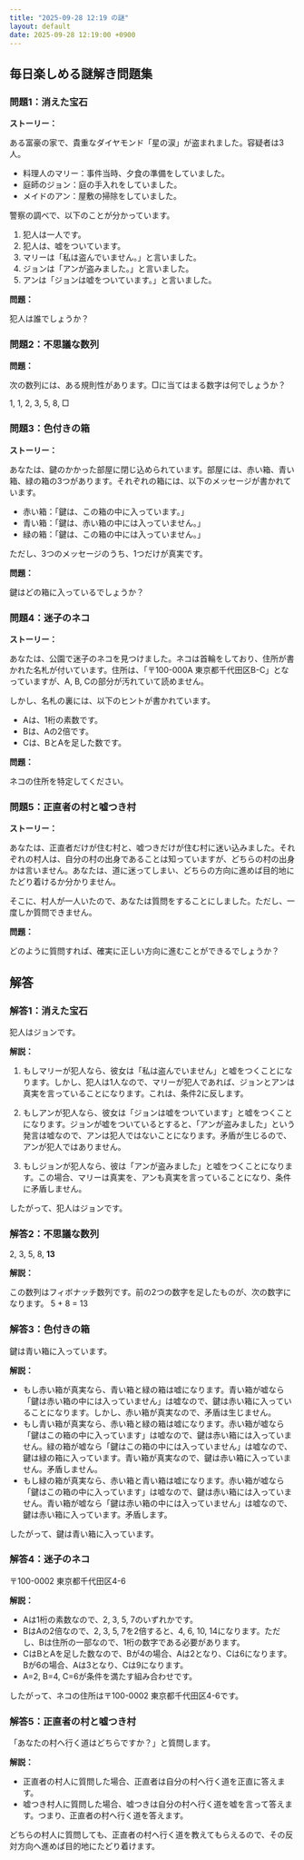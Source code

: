 ```yaml
---
title: "2025-09-28 12:19 の謎"
layout: default
date: 2025-09-28 12:19:00 +0900
---
```

## 毎日楽しめる謎解き問題集

### 問題1：消えた宝石

**ストーリー：**

ある富豪の家で、貴重なダイヤモンド「星の涙」が盗まれました。容疑者は3人。

*   料理人のマリー：事件当時、夕食の準備をしていました。
*   庭師のジョン：庭の手入れをしていました。
*   メイドのアン：屋敷の掃除をしていました。

警察の調べで、以下のことが分かっています。

1.  犯人は一人です。
2.  犯人は、嘘をついています。
3.  マリーは「私は盗んでいません。」と言いました。
4.  ジョンは「アンが盗みました。」と言いました。
5.  アンは「ジョンは嘘をついています。」と言いました。

**問題：**

犯人は誰でしょうか？

### 問題2：不思議な数列

**問題：**

次の数列には、ある規則性があります。□に当てはまる数字は何でしょうか？

1, 1, 2, 3, 5, 8, □

### 問題3：色付きの箱

**ストーリー：**

あなたは、鍵のかかった部屋に閉じ込められています。部屋には、赤い箱、青い箱、緑の箱の3つがあります。それぞれの箱には、以下のメッセージが書かれています。

*   赤い箱：「鍵は、この箱の中に入っています。」
*   青い箱：「鍵は、赤い箱の中には入っていません。」
*   緑の箱：「鍵は、この箱の中には入っていません。」

ただし、3つのメッセージのうち、1つだけが真実です。

**問題：**

鍵はどの箱に入っているでしょうか？

### 問題4：迷子のネコ

**ストーリー：**

あなたは、公園で迷子のネコを見つけました。ネコは首輪をしており、住所が書かれた名札が付いています。住所は、「〒100-000A 東京都千代田区B-C」となっていますが、A, B, Cの部分が汚れていて読めません。

しかし、名札の裏には、以下のヒントが書かれています。

*   Aは、1桁の素数です。
*   Bは、Aの2倍です。
*   Cは、BとAを足した数です。

**問題：**

ネコの住所を特定してください。

### 問題5：正直者の村と嘘つき村

**ストーリー：**

あなたは、正直者だけが住む村と、嘘つきだけが住む村に迷い込みました。それぞれの村人は、自分の村の出身であることは知っていますが、どちらの村の出身かは言いません。あなたは、道に迷ってしまい、どちらの方向に進めば目的地にたどり着けるか分かりません。

そこに、村人が一人いたので、あなたは質問をすることにしました。ただし、一度しか質問できません。

**問題：**

どのように質問すれば、確実に正しい方向に進むことができるでしょうか？

## 解答

### 解答1：消えた宝石

犯人はジョンです。

**解説：**

1.  もしマリーが犯人なら、彼女は「私は盗んでいません」と嘘をつくことになります。しかし、犯人は1人なので、マリーが犯人であれば、ジョンとアンは真実を言っていることになります。これは、条件2に反します。

2.  もしアンが犯人なら、彼女は「ジョンは嘘をついています」と嘘をつくことになります。ジョンが嘘をついているとすると、「アンが盗みました」という発言は嘘なので、アンは犯人ではないことになります。矛盾が生じるので、アンが犯人ではありません。

3.  もしジョンが犯人なら、彼は「アンが盗みました」と嘘をつくことになります。この場合、マリーは真実を、アンも真実を言っていることになり、条件に矛盾しません。

したがって、犯人はジョンです。

### 解答2：不思議な数列

2, 3, 5, 8, **13**

**解説：**

この数列はフィボナッチ数列です。前の2つの数字を足したものが、次の数字になります。 5 + 8 = 13

### 解答3：色付きの箱

鍵は青い箱に入っています。

**解説：**

*   もし赤い箱が真実なら、青い箱と緑の箱は嘘になります。青い箱が嘘なら「鍵は赤い箱の中には入っていません」は嘘なので、鍵は赤い箱に入っていることになります。しかし、赤い箱が真実なので、矛盾は生じません。
*   もし青い箱が真実なら、赤い箱と緑の箱は嘘になります。赤い箱が嘘なら「鍵はこの箱の中に入っています」は嘘なので、鍵は赤い箱には入っていません。緑の箱が嘘なら「鍵はこの箱の中には入っていません」は嘘なので、鍵は緑の箱に入っています。青い箱が真実なので、鍵は赤い箱に入っていません。矛盾しません。
*   もし緑の箱が真実なら、赤い箱と青い箱は嘘になります。赤い箱が嘘なら「鍵はこの箱の中に入っています」は嘘なので、鍵は赤い箱には入っていません。青い箱が嘘なら「鍵は赤い箱の中には入っていません」は嘘なので、鍵は赤い箱に入っています。矛盾します。

したがって、鍵は青い箱に入っています。

### 解答4：迷子のネコ

〒100-0002 東京都千代田区4-6

**解説：**

*   Aは1桁の素数なので、2, 3, 5, 7のいずれかです。
*   BはAの2倍なので、2, 3, 5, 7を2倍すると、4, 6, 10, 14になります。ただし、Bは住所の一部なので、1桁の数字である必要があります。
*   CはBとAを足した数なので、Bが4の場合、Aは2となり、Cは6になります。Bが6の場合、Aは3となり、Cは9になります。
*   A=2, B=4, C=6が条件を満たす組み合わせです。

したがって、ネコの住所は〒100-0002 東京都千代田区4-6です。

### 解答5：正直者の村と嘘つき村

「あなたの村へ行く道はどちらですか？」と質問します。

**解説：**

*   正直者の村人に質問した場合、正直者は自分の村へ行く道を正直に答えます。
*   嘘つき村人に質問した場合、嘘つきは自分の村へ行く道を嘘を言って答えます。つまり、正直者の村へ行く道を答えます。

どちらの村人に質問しても、正直者の村へ行く道を教えてもらえるので、その反対方向へ進めば目的地にたどり着けます。
